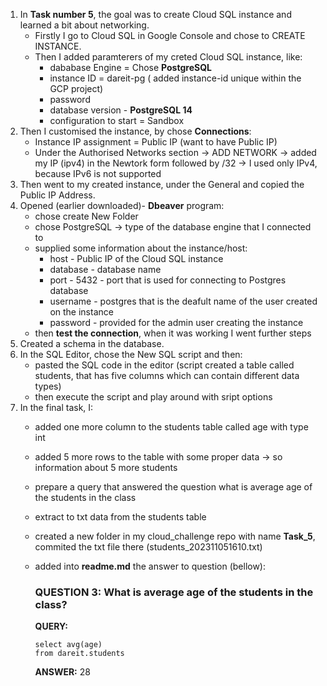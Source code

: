 1) In **Task number 5**, the goal was to create Cloud SQL instance and learned a bit about networking.
    * Firstly I go to Cloud SQL in Google Console and chose to CREATE INSTANCE.
    * Then I added paramterers of my creted Cloud SQL instance, like:
        * dababase Engine = Chose **PostgreSQL**
        * instance ID = dareit-pg ( added instance-id unique within the GCP project)
        * password
        * database version - **PostgreSQL 14**
        * configuration to start = Sandbox
2) Then I customised the instance, by chose **Connections**:
    * Instance IP assignment = Public IP (want to have Public IP)
    * Under the Authorised Networks section -> ADD NETWORK -> added my IP (ipv4) in the Newtork form followed by /32 -> I used only IPv4, because IPv6 is not supported
3) Then went to my created instance, under the General and copied the Public IP Address.
4) Opened (earlier downloaded)- **Dbeaver** program:
    * chose create New Folder
    * chose PostgreSQL -> type of the database engine that I connected to
    * supplied some information about the instance/host:
        * host - Public IP of the Cloud SQL instance
        * database - database name
        * port - 5432 - port that is used for connecting to Postgres database
        * username - postgres that is the deafult name of the user created on the instance
        * password - provided for the admin user creating the instance
    * then **test the connection**, when it was working I went further steps
5) Created a schema in the database.
6) In the SQL Editor, chose the New SQL script and then:
    * pasted the SQL code in the editor (script created a table called students, that has five columns which can contain different data types)
    * then execute the script and play around with sript options
7) In the final task, I:
    * added one more column to the students table called age with type int
    * added 5 more rows to the table with some proper data -> so information about 5 more students
    * prepare a query that answered the question what is average age of the students in the class
    * extract to txt data from the students table
    * created a new folder in my cloud_challenge repo with name **Task_5**, commited the txt file there (students_202311051610.txt)
    * added into **readme.md** the answer to question (bellow):

        ### QUESTION 3: What is average age of the students in the class?

        **QUERY:** 
        ```
        select avg(age)
        from dareit.students
        ```
        **ANSWER:** 28